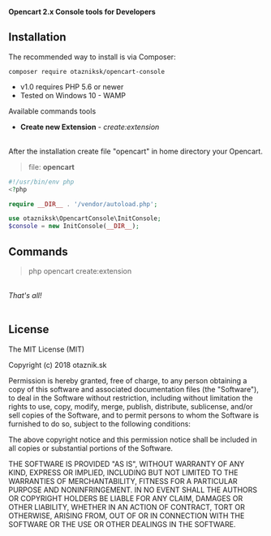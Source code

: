 **Opencart 2.x Console tools for Developers**

Installation
------------

The recommended way to install is via Composer:

```
composer require otazniksk/opencart-console
```

- v1.0 requires PHP 5.6 or newer
- Tested on Windows 10 - WAMP

Available commands tools

- <b>Create new Extension</b> - <i>create:extension</i>

<br />
After the installation create file "opencart" in home directory your Opencart.

> file: <b>opencart</b>


```php
#!/usr/bin/env php
<?php

require __DIR__ . '/vendor/autoload.php';

use otazniksk\OpencartConsole\InitConsole;
$console = new InitConsole(__DIR__);

```

Commands
------------------

>php opencart create:extension


<br/>
<i>That's all!</i>
<br/>
<br/>


License
--------------
The MIT License (MIT)

Copyright (c) 2018 otaznik.sk

Permission is hereby granted, free of charge, to any person obtaining a copy
of this software and associated documentation files (the "Software"), to deal
in the Software without restriction, including without limitation the rights
to use, copy, modify, merge, publish, distribute, sublicense, and/or sell
copies of the Software, and to permit persons to whom the Software is
furnished to do so, subject to the following conditions:

The above copyright notice and this permission notice shall be included in all
copies or substantial portions of the Software.

THE SOFTWARE IS PROVIDED "AS IS", WITHOUT WARRANTY OF ANY KIND, EXPRESS OR
IMPLIED, INCLUDING BUT NOT LIMITED TO THE WARRANTIES OF MERCHANTABILITY,
FITNESS FOR A PARTICULAR PURPOSE AND NONINFRINGEMENT. IN NO EVENT SHALL THE
AUTHORS OR COPYRIGHT HOLDERS BE LIABLE FOR ANY CLAIM, DAMAGES OR OTHER
LIABILITY, WHETHER IN AN ACTION OF CONTRACT, TORT OR OTHERWISE, ARISING FROM,
OUT OF OR IN CONNECTION WITH THE SOFTWARE OR THE USE OR OTHER DEALINGS IN THE
SOFTWARE.
